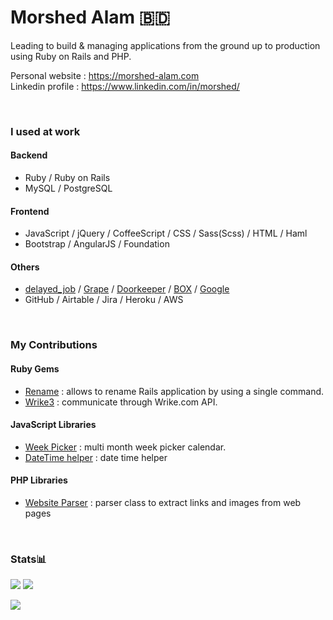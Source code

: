 # Morshed Alam 🇧🇩

Leading to build & managing applications from the ground up to production using Ruby on Rails and PHP.

Personal website : https://morshed-alam.com  
Linkedin profile : https://www.linkedin.com/in/morshed/

<br />

### I used at work

#### Backend
* Ruby / Ruby on Rails
* MySQL / PostgreSQL

#### Frontend
* JavaScript / jQuery / CoffeeScript / CSS / Sass(Scss) / HTML / Haml
* Bootstrap / AngularJS / Foundation

#### Others
* [delayed_job](https://github.com/collectiveidea/delayed_job) / [Grape](https://github.com/ruby-grape/grape) / [Doorkeeper](https://github.com/doorkeeper-gem/doorkeeper) / [BOX](https://github.com/cburnette/boxr) / [Google](https://github.com/gimite/google-drive-ruby)
* GitHub / Airtable / Jira / Heroku / AWS

<br />

### My Contributions

#### Ruby Gems

* [Rename](https://github.com/morshedalam/rename) : allows to rename Rails application by using a single command.
* [Wrike3](https://github.com/morshedalam/wrike3) : communicate through Wrike.com API.

#### JavaScript Libraries

* [Week Picker](https://github.com/morshedalam/week-picker) : multi month week picker calendar.
* [DateTime helper](https://github.com/morshedalam/date_time_helper) : date time helper

#### PHP Libraries

* [Website Parser](https://github.com/morshedalam/url-scraper-php) : parser class to extract links and images from web pages

<br />

### Stats📊

![](https://github-profile-summary-cards.vercel.app/api/cards/stats?username=morshedalam&theme=default)
![](https://github-profile-summary-cards.vercel.app/api/cards/repos-per-language?username=morshedalam&theme=default)

![](https://github-profile-summary-cards.vercel.app/api/cards/profile-details?username=morshedalam&theme=default)
